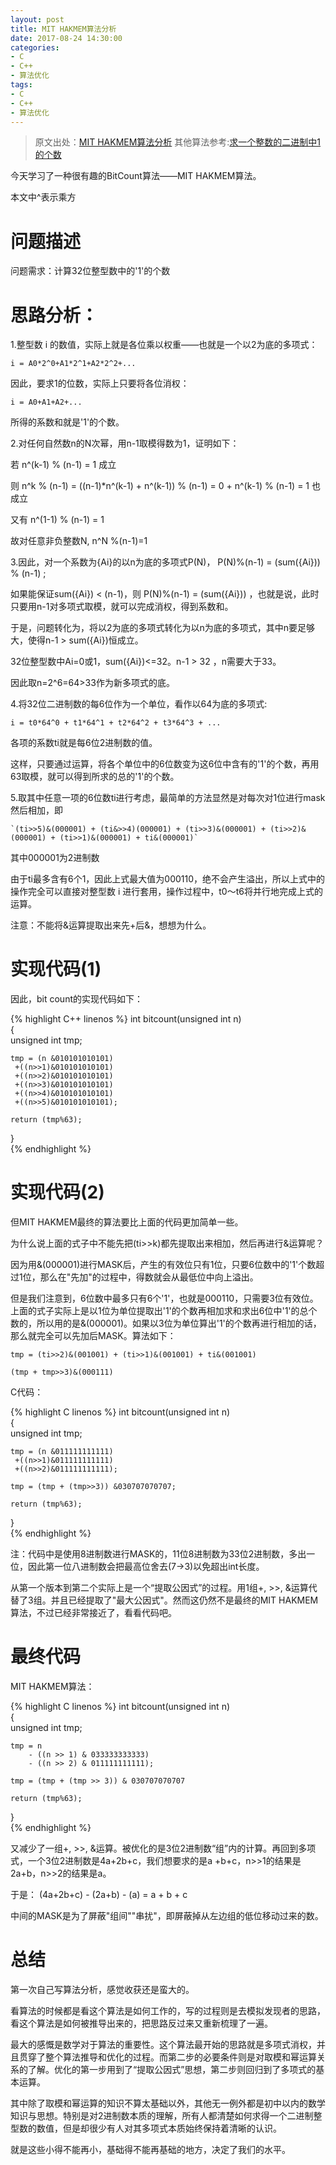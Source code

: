 ```yaml
---
layout: post
title: MIT HAKMEM算法分析
date: 2017-08-24 14:30:00 
categories:
- C
- C++
- 算法优化
tags: 
- C
- C++
- 算法优化
---
```



>原文出处：[MIT HAKMEM算法分析](http://blog.csdn.net/msquare/article/details/4536388)
>其他算法参考:[求一个整数的二进制中1的个数](http://blog.csdn.net/wangjun_1218/article/details/4464129)


今天学习了一种很有趣的BitCount算法——MIT HAKMEM算法。

本文中^表示乘方

# 问题描述 #

问题需求：计算32位整型数中的'1'的个数

# 思路分析： #

1.整型数 i 的数值，实际上就是各位乘以权重——也就是一个以2为底的多项式：

`i = A0*2^0+A1*2^1+A2*2^2+...`

因此，要求1的位数，实际上只要将各位消权：

`i = A0+A1+A2+...`

所得的系数和就是'1'的个数。

2.对任何自然数n的N次幂，用n-1取模得数为1，证明如下：

若 n^(k-1) % (n-1) = 1 成立

则 n^k % (n-1) = ((n-1)*n^(k-1) + n^(k-1)) % (n-1) = 0 + n^(k-1) % (n-1)  = 1 也成立

又有 n^(1-1) % (n-1) = 1

故对任意非负整数N, n^N %(n-1)=1

3.因此，对一个系数为{Ai}的以n为底的多项式P(N)， P(N)%(n-1) = (sum({Ai})) % (n-1) ;

如果能保证sum({Ai}) < (n-1)，则 P(N)%(n-1) = (sum({Ai}))  ，也就是说，此时只要用n-1对多项式取模，就可以完成消权，得到系数和。

于是，问题转化为，将以2为底的多项式转化为以n为底的多项式，其中n要足够大，使得n-1 > sum({Ai})恒成立。

32位整型数中Ai=0或1，sum({Ai})<=32。n-1 > 32 ，n需要大于33。

因此取n=2^6=64>33作为新多项式的底。

4.将32位二进制数的每6位作为一个单位，看作以64为底的多项式:

` i = t0*64^0 + t1*64^1 + t2*64^2 + t3*64^3 + ... `

各项的系数ti就是每6位2进制数的值。

这样，只要通过运算，将各个单位中的6位数变为这6位中含有的'1'的个数，再用63取模，就可以得到所求的总的'1'的个数。

5.取其中任意一项的6位数ti进行考虑，最简单的方法显然是对每次对1位进行mask然后相加，即

	`(ti>>5)&(000001) + (ti&>>4)(000001) + (ti>>3)&(000001) + (ti>>2)&(000001) + (ti>>1)&(000001) + ti&(000001)`

其中000001为2进制数

由于ti最多含有6个1，因此上式最大值为000110，绝不会产生溢出，所以上式中的操作完全可以直接对整型数 i 进行套用，操作过程中，t0～t6将并行地完成上式的运算。

注意：不能将&运算提取出来先+后&，想想为什么。

# 实现代码(1) #

因此，bit count的实现代码如下：

{% highlight C++ linenos %}
int bitcount(unsigned int n)  
{  
    unsigned int tmp;  
  
    tmp = (n &010101010101)  
     +((n>>1)&010101010101)  
     +((n>>2)&010101010101)  
     +((n>>3)&010101010101)  
     +((n>>4)&010101010101)  
     +((n>>5)&010101010101);  
  
    return (tmp%63);  
}  
{% endhighlight %}

# 实现代码(2) #

但MIT HAKMEM最终的算法要比上面的代码更加简单一些。

为什么说上面的式子中不能先把(ti>>k)都先提取出来相加，然后再进行&运算呢？

因为用&(000001)进行MASK后，产生的有效位只有1位，只要6位数中的'1'个数超过1位，那么在"先加"的过程中，得数就会从最低位中向上溢出。

但是我们注意到，6位数中最多只有6个'1'，也就是000110，只需要3位有效位。上面的式子实际上是以1位为单位提取出'1'的个数再相加求和求出6位中'1'的总个数的，所以用的是&(000001)。如果以3位为单位算出'1'的个数再进行相加的话，那么就完全可以先加后MASK。算法如下：

`tmp = (ti>>2)&(001001) + (ti>>1)&(001001) + ti&(001001)`

`(tmp + tmp>>3)&(000111)`

C代码：

{% highlight C linenos %}
int bitcount(unsigned int n)  
{  
    unsigned int tmp;  
  
    tmp = (n &011111111111)  
     +((n>>1)&011111111111)  
     +((n>>2)&011111111111);  
       
    tmp = (tmp + (tmp>>3)) &030707070707;  
  
    return (tmp%63);  
}  
{% endhighlight %}

注：代码中是使用8进制数进行MASK的，11位8进制数为33位2进制数，多出一位，因此第一位八进制数会把最高位舍去(7->3)以免超出int长度。

从第一个版本到第二个实际上是一个“提取公因式”的过程。用1组+, >>, &运算代替了3组。并且已经提取了"最大公因式"。然而这仍然不是最终的MIT HAKMEM算法，不过已经非常接近了，看看代码吧。

# 最终代码 #

MIT HAKMEM算法：

{% highlight C linenos %}
int bitcount(unsigned int n)  
{  
    unsigned int tmp;  
  
    tmp = n  
        - ((n >> 1) & 033333333333)  
        - ((n >> 2) & 011111111111);  
  
    tmp = (tmp + (tmp >> 3)) & 030707070707  
  
    return (tmp%63);  
}  
{% endhighlight %}

又减少了一组+, >>, &运算。被优化的是3位2进制数“组”内的计算。再回到多项式，一个3位2进制数是4a+2b+c，我们想要求的是a
+b+c，n>>1的结果是2a+b，n>>2的结果是a。

于是： (4a+2b+c) - (2a+b) - (a) = a + b + c

中间的MASK是为了屏蔽"组间""串扰"，即屏蔽掉从左边组的低位移动过来的数。

# 总结 #

第一次自己写算法分析，感觉收获还是蛮大的。

看算法的时候都是看这个算法是如何工作的，写的过程则是去模拟发现者的思路，看这个算法是如何被推导出来的，把思路反过来又重新梳理了一遍。

最大的感慨是数学对于算法的重要性。这个算法最开始的思路就是多项式消权，并且贯穿了整个算法推导和优化的过程。而第二步的必要条件则是对取模和幂运算关系的了解。优化的第一步用到了“提取公因式”思想，第二步则回归到了多项式的基本运算。

其中除了取模和幂运算的知识不算太基础以外，其他无一例外都是初中以内的数学知识与思想。特别是对2进制数本质的理解，所有人都清楚如何求得一个二进制整型数的数值，但是却很少有人对其多项式本质始终保持着清晰的认识。

就是这些小得不能再小，基础得不能再基础的地方，决定了我们的水平。
